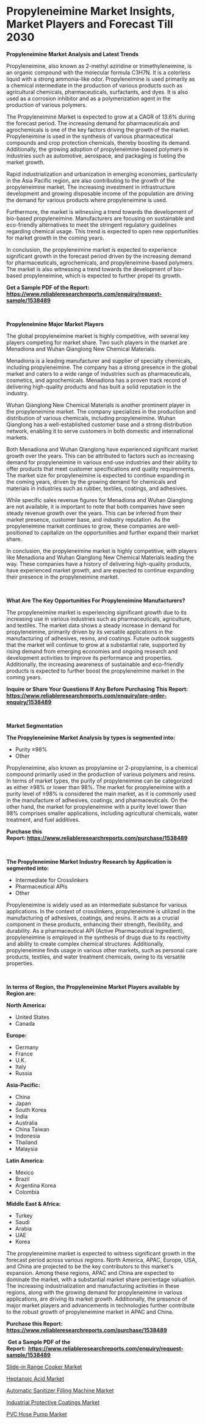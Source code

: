 <p><h1>Propyleneimine Market Insights, Market Players and Forecast Till 2030</h1></p><p><strong>Propyleneimine Market Analysis and Latest Trends</strong></p>
<p><p>Propyleneimine, also known as 2-methyl aziridine or trimethyleneimine, is an organic compound with the molecular formula C3H7N. It is a colorless liquid with a strong ammonia-like odor. Propyleneimine is used primarily as a chemical intermediate in the production of various products such as agricultural chemicals, pharmaceuticals, surfactants, and dyes. It is also used as a corrosion inhibitor and as a polymerization agent in the production of various polymers.</p><p>The Propyleneimine Market is expected to grow at a CAGR of 13.6% during the forecast period. The increasing demand for pharmaceuticals and agrochemicals is one of the key factors driving the growth of the market. Propyleneimine is used in the synthesis of various pharmaceutical compounds and crop protection chemicals, thereby boosting its demand. Additionally, the growing adoption of propyleneimine-based polymers in industries such as automotive, aerospace, and packaging is fueling the market growth.</p><p>Rapid industrialization and urbanization in emerging economies, particularly in the Asia Pacific region, are also contributing to the growth of the propyleneimine market. The increasing investment in infrastructure development and growing disposable income of the population are driving the demand for various products where propyleneimine is used.</p><p>Furthermore, the market is witnessing a trend towards the development of bio-based propyleneimine. Manufacturers are focusing on sustainable and eco-friendly alternatives to meet the stringent regulatory guidelines regarding chemical usage. This trend is expected to open new opportunities for market growth in the coming years.</p><p>In conclusion, the propyleneimine market is expected to experience significant growth in the forecast period driven by the increasing demand for pharmaceuticals, agrochemicals, and propyleneimine-based polymers. The market is also witnessing a trend towards the development of bio-based propyleneimine, which is expected to further propel its growth.</p></p>
<p><strong>Get a Sample PDF of the Report:&nbsp; <a href="https://www.reliableresearchreports.com/enquiry/request-sample/1538489">https://www.reliableresearchreports.com/enquiry/request-sample/1538489</a></strong></p>
<p>&nbsp;</p>
<p><strong>Propyleneimine Major Market Players</strong></p>
<p><p>The global propyleneimine market is highly competitive, with several key players competing for market share. Two such players in the market are Menadiona and Wuhan Qianglong New Chemical Materials. </p><p>Menadiona is a leading manufacturer and supplier of specialty chemicals, including propyleneimine. The company has a strong presence in the global market and caters to a wide range of industries such as pharmaceuticals, cosmetics, and agrochemicals. Menadiona has a proven track record of delivering high-quality products and has built a solid reputation in the industry. </p><p>Wuhan Qianglong New Chemical Materials is another prominent player in the propyleneimine market. The company specializes in the production and distribution of various chemicals, including propyleneimine. Wuhan Qianglong has a well-established customer base and a strong distribution network, enabling it to serve customers in both domestic and international markets.</p><p>Both Menadiona and Wuhan Qianglong have experienced significant market growth over the years. This can be attributed to factors such as increasing demand for propyleneimine in various end-use industries and their ability to offer products that meet customer specifications and quality requirements. The market size for propyleneimine is expected to continue expanding in the coming years, driven by the growing demand for chemicals and materials in industries such as rubber, textiles, coatings, and adhesives.</p><p>While specific sales revenue figures for Menadiona and Wuhan Qianglong are not available, it is important to note that both companies have seen steady revenue growth over the years. This can be inferred from their market presence, customer base, and industry reputation. As the propyleneimine market continues to grow, these companies are well-positioned to capitalize on the opportunities and further expand their market share.</p><p>In conclusion, the propyleneimine market is highly competitive, with players like Menadiona and Wuhan Qianglong New Chemical Materials leading the way. These companies have a history of delivering high-quality products, have experienced market growth, and are expected to continue expanding their presence in the propyleneimine market.</p></p>
<p>&nbsp;</p>
<p><strong>What Are The Key Opportunities For Propyleneimine Manufacturers?</strong></p>
<p><p>The propyleneimine market is experiencing significant growth due to its increasing use in various industries such as pharmaceuticals, agriculture, and textiles. The market data shows a steady increase in demand for propyleneimine, primarily driven by its versatile applications in the manufacturing of adhesives, resins, and coatings. Future outlook suggests that the market will continue to grow at a substantial rate, supported by rising demand from emerging economies and ongoing research and development activities to improve its performance and properties. Additionally, the increasing awareness of sustainable and eco-friendly products is expected to further boost the propyleneimine market in the coming years.</p></p>
<p><strong>Inquire or Share Your Questions If Any Before Purchasing This Report: <a href="https://www.reliableresearchreports.com/enquiry/pre-order-enquiry/1538489">https://www.reliableresearchreports.com/enquiry/pre-order-enquiry/1538489</a></strong></p>
<p>&nbsp;</p>
<p><strong>Market Segmentation</strong></p>
<p><strong>The Propyleneimine Market Analysis by types is segmented into:</strong></p>
<p><ul><li>Purity ≥98%</li><li>Other</li></ul></p>
<p><p>Propyleneimine, also known as propylamine or 2-propylamine, is a chemical compound primarily used in the production of various polymers and resins. In terms of market types, the purity of propyleneimine can be categorized as either ≥98% or lower than 98%. The market for propyleneimine with a purity level of ≥98% is considered the main market, as it is commonly used in the manufacture of adhesives, coatings, and pharmaceuticals. On the other hand, the market for propyleneimine with a purity level lower than 98% comprises smaller applications, including agricultural chemicals, water treatment, and fuel additives.</p></p>
<p><strong>Purchase this Report:&nbsp;<a href="https://www.reliableresearchreports.com/purchase/1538489">https://www.reliableresearchreports.com/purchase/1538489</a></strong></p>
<p>&nbsp;</p>
<p><strong>The Propyleneimine Market Industry Research by Application is segmented into:</strong></p>
<p><ul><li>Intermediate for Crosslinkers</li><li>Pharmaceutical APIs</li><li>Other</li></ul></p>
<p><p>Propyleneimine is widely used as an intermediate substance for various applications. In the context of crosslinkers, propyleneimine is utilized in the manufacturing of adhesives, coatings, and resins. It acts as a crucial component in these products, enhancing their strength, flexibility, and durability. As a pharmaceutical API (Active Pharmaceutical Ingredient), propyleneimine is employed in the synthesis of drugs due to its reactivity and ability to create complex chemical structures. Additionally, propyleneimine finds usage in various other markets, such as personal care products, textiles, and water treatment chemicals, owing to its versatile properties.</p></p>
<p>&nbsp;</p>
<p><strong>In terms of Region, the Propyleneimine Market Players available by Region are:</strong></p>
<p>
    <p> <strong> North America: </strong>
        <ul>
            <li>United States</li>
            <li>Canada</li>
        </ul>
        </p> 
    <p> <strong> Europe: </strong>
        <ul>
            <li>Germany</li>
            <li>France</li>
            <li>U.K.</li>
            <li>Italy</li>
            <li>Russia</li>
        </ul>
        </p> 
    <p> <strong> Asia-Pacific: </strong>
        <ul>
            <li>China</li>
            <li>Japan</li>
            <li>South Korea</li>
            <li>India</li>
            <li>Australia</li>
            <li>China Taiwan</li>
            <li>Indonesia</li>
            <li>Thailand</li>
            <li>Malaysia</li>
        </ul>
        </p> 
    <p> <strong> Latin America: </strong>
        <ul>
            <li>Mexico</li>
            <li>Brazil</li>
            <li>Argentina Korea</li>
            <li>Colombia</li>
        </ul>
        </p> 
    <p> <strong> Middle East & Africa: </strong>
        <ul>
            <li>Turkey</li>
            <li>Saudi</li>
            <li>Arabia</li>
            <li>UAE</li>
            <li>Korea</li>
        </ul>
    </p>
    </p>
<p><p>The propyleneimine market is expected to witness significant growth in the forecast period across various regions. North America, APAC, Europe, USA, and China are projected to be the key contributors to this market's expansion. Among these regions, APAC and China are expected to dominate the market, with a substantial market share percentage valuation. The increasing industrialization and manufacturing activities in these regions, along with the growing demand for propyleneimine in various applications, are driving its market growth. Additionally, the presence of major market players and advancements in technologies further contribute to the robust growth of propyleneimine market in APAC and China.</p></p>
<p><strong>Purchase this Report: <a href="https://www.reliableresearchreports.com/purchase/1538489">https://www.reliableresearchreports.com/purchase/1538489</a></strong></p>
<p>&nbsp;<strong>Get a Sample PDF of the Report:&nbsp;&nbsp;<a href="https://www.reliableresearchreports.com/enquiry/request-sample/1538489">https://www.reliableresearchreports.com/enquiry/request-sample/1538489</a></strong></p>
<p><strong></strong></p>
<p><p><a href="https://medium.com/@enosstark1905/slide-in-range-cooker-market-research-report-its-history-and-forecast-2023-to-2030-54c642536af6">Slide-in Range Cooker Market</a></p><p><a href="https://github.com/gulaimolin/Market-Research-Report-List-1/blob/main/heptanoic-acid-market.md">Heptanoic Acid Market</a></p><p><a href="https://medium.com/@dougschmidt645/automatic-sanitizer-filling-machine-market-outlook-industry-overview-and-forecast-2023-to-2030-f1aeed6214ce">Automatic Sanitizer Filling Machine Market</a></p><p><a href="https://github.com/ruslanpoljakovrd177/Market-Research-Report-List-1/blob/main/industrial-protective-coatings-market.md">Industrial Protective Coatings Market</a></p><p><a href="https://medium.com/@kelsitorphy644/pvc-hose-pump-nbsp-market-focuses-on-market-share-size-and-projected-forecast-till-2030-0f3be2cde3a1">PVC Hose Pump Market</a></p></p>
